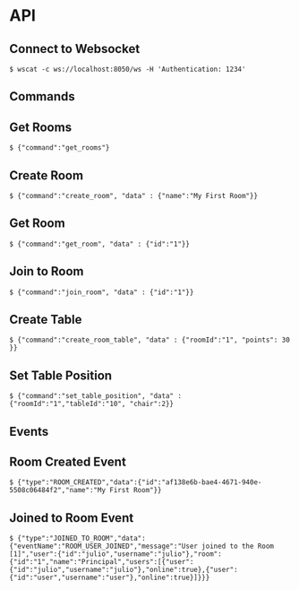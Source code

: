 
API
=
Connect to Websocket
-----
    $ wscat -c ws://localhost:8050/ws -H 'Authentication: 1234'


Commands
--------

Get Rooms
--------

    $ {"command":"get_rooms"}

Create Room
--------

    $ {"command":"create_room", "data" : {"name":"My First Room"}}
    

Get Room
--------
    $ {"command":"get_room", "data" : {"id":"1"}}


Join to Room
--------
    $ {"command":"join_room", "data" : {"id":"1"}}
    

Create Table
--------
    $ {"command":"create_room_table", "data" : {"roomId":"1", "points": 30 }}

Set Table Position
--------
    $ {"command":"set_table_position", "data" : {"roomId":"1","tableId":"10", "chair":2}}

    
Events
-------

Room Created Event
-------    

    $ {"type":"ROOM_CREATED","data":{"id":"af138e6b-bae4-4671-940e-5508c06484f2","name":"My First Room"}}


Joined to Room Event
------

    $ {"type":"JOINED_TO_ROOM","data":{"eventName":"ROOM_USER_JOINED","message":"User joined to the Room [1]","user":{"id":"julio","username":"julio"},"room":{"id":"1","name":"Principal","users":[{"user":{"id":"julio","username":"julio"},"online":true},{"user":{"id":"user","username":"user"},"online":true}]}}}
